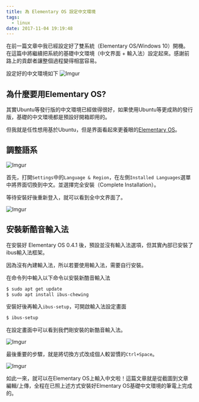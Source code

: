 ```yaml
---
title: 為 Elementary OS 設定中文環境
tags:
  - linux
date: 2017-11-04 19:19:48
---
```


在前一篇文章中我已經設定好了雙系統（Elementary OS/Windows 10）開機。在這篇中將繼續把系統的基礎中文環境（中文界面 + 輸入法）設定起來。感謝前路上的貢獻者讓整個過程變得相當容易。

設定好的中文環境如下
![Imgur](https://i.imgur.com/WjBUcl6m.png)

## 為什麼要用Elementary OS? 

其實Ubuntu等發行版的中文環境已經做得很好，如果使用Ubuntu等更成熟的發行版，基礎的中文環境都是預設好開箱即用的。

但我就是任性想用基於Ubuntu，但是界面看起來更養眼的[Elementary OS](https://elementary.io/zh_TW/)。

## 調整語系

![Imgur](https://i.imgur.com/TZRXNzGm.png)

首先，打開`Settings`中的`Language & Region`，在左側`Installed Languages`選單中將界面切換到中文。並選擇完全安裝（Complete Installation）。

等待安裝好後重新登入，就可以看到全中文界面了。

![Imgur](https://i.imgur.com/jVv0rNEm.png)

## 安裝新酷音輸入法

在安裝好 Elementary OS 0.4.1 後，預設並沒有輸入法選項，但其實內部已安裝了ibus輸入法框架。

因為沒有內建輸入法，所以若要使用輸入法，需要自行安裝。

在命令列中輸入以下命令以安裝新酷音輸入法

```sh
$ sudo apt get update
$ sudo apt install ibus-chewing
```

安裝好後再輸入`ibus-setup`，可開啟輸入法設定畫面

```sh
$ ibus-setup
```

在設定畫面中可以看到我們剛安裝的新酷音輸入法。

![Imgur](https://i.imgur.com/vhkdfvKm.png)

最後重要的步驟，就是將切換方式改成個人較習慣的`Ctrl+Space`。

![Imgur](https://i.imgur.com/S4TZ1iRm.png)

如此一來，就可以在Elementary OS上輸入中文啦！這篇文章就是從截圖到文章編輯/上傳，全程在已照上述方式安裝好Elmentary OS基礎中文環境的筆電上完成的。
